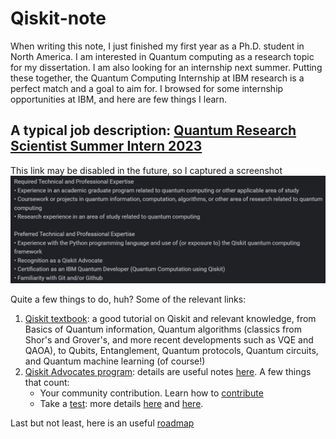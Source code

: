 # Qiskit-note
When writing this note, I just finished my first year as a Ph.D. student in North America. I am interested in Quantum computing as a research topic for my dissertation. I am also looking for an internship next summer. Putting these together, the Quantum Computing Internship at IBM research is a perfect match and a goal to aim for.
I browsed for some internship opportunities at IBM, and here are few things I learn.

## A typical job description: [Quantum Research Scientist Summer Intern 2023](https://www.google.com/search?q=Quantum+Research+Scientist+Summer+Intern&oq=Quantum+Research+Scientist+Summer+Intern&aqs=chrome..69i57j0i390i650l4.143j0j7&sourceid=chrome&ie=UTF-8&ibp=htl;jobs&sa=X&ved=2ahUKEwiw_Yfn8NCAAxUtrYkEHVs4AZYQkd0GegQICRAB#fpstate=tldetail&htivrt=jobs&htiq=Quantum+Research+Scientist+Summer+Intern&htidocid=OUgYoDE3XEwAAAAAAAAAAA%3D%3D&sxsrf=AB5stBjnaC3bK1twxh3HPa8Sb0OORdZ-UA:1691628920249)

This link may be disabled in the future, so I captured a screenshot ![](/JD.JPG)

Quite a few things to do, huh? Some of the relevant links:
1. [Qiskit textbook](https://qiskit.org/learn): a good tutorial on Qiskit and relevant knowledge, from Basics of Quantum information, Quantum algorithms (classics from Shor's and Grover's, and more recent developments such as VQE and QAOA), to Qubits, Entanglement, Quantum protocols, Quantum circuits, and Quantum machine learning (of course!)
2. [Qiskit Advocates program](https://qiskit.org/advocates): details are useful notes [here](https://github.com/qiskit-advocate/application-guide). A few things that count:
   - Your community contribution. Learn how to [contribute](https://github.com/qiskit-advocate/application-guide#contributions)
   - Take a [test](https://github.com/qiskit-advocate/application-guide#test): more details [here](https://www.ibm.com/training/certification/C0010300) and [here](https://slides.com/javafxpert/prep-qiskit-dev-cert-exam#/22/0/4).

Last but not least, here is an useful [roadmap](https://research.ibm.com/blog/2023-quantum-internships?_gl=1*17ynky9*_ga*MjA4Njc1MzI5Mi4xNjkxNjI4NDU4*_ga_FYECCCS21D*MTY5MTYyODQ1Ny4xLjEuMTY5MTYyODYxOS4wLjAuMA..)
